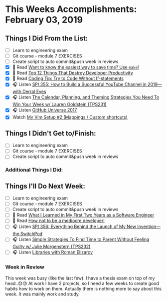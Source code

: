 # This Weeks Accomplishments: February 03, 2019

## Things I Did From the List:

- [ ] Learn to engineering exam
- [ ] Git course - module 7 EXERCISES
- [ ] Create script to auto commit&push week in reviews
- [x] 📗 Read [Want to know the easiest way to save time? Use `make`!](https://medium.freecodecamp.org/want-to-know-the-easiest-way-to-save-time-use-make-eec453adf7fe)
- [x] 📗 Read [Top 12 Things That Destroy Developer Productivity](https://hackernoon.com/top-12-things-that-destroy-developer-productivity-2ddf0abc190)
- [x] 📗 Read [Coding Tip: Try to Code Without If-statements](https://edgecoders.com/coding-tip-try-to-code-without-if-statements-d06799eed231)
- [x] 🎧 Listen [SPI 355: How to Build a Successful YouTube Channel in 2019—with Derral Eves](https://www.smartpassiveincome.com/podcasts/how-to-build-a-successful-youtube-channel-in-2019-with-derral-eves/)
- [x] 🎧 Listen [The Calendar, Planning, and Theming Strategies You Need To Win Your Week w/ Lauren Goldstein (TPS231)](http://www.asianefficiency.com/podcast/231-lauren-goldstein/)
- [x] 🎧 Listen [GitHub Universe 2017](https://www.allthingsgit.com/episodes/github_universe_2017.html)
- [x] Watch [My Vim Setup #2 (Mappings / Custom shortcuts)](https://www.youtube.com/watch?v=SEa9YOXk6MQ)

## Things I Didn't Get to/Finish:

- [ ] Learn to engineering exam
- [ ] Git course - module 7 EXERCISES
- [ ] Create script to auto commit&push week in reviews

### Additional Things I Did:


## Things I'll Do Next Week:

- [ ] Learn to engineering exam
- [ ] Git course - module 7 EXERCISES
- [ ] Create script to auto commit&push week in reviews
- [ ] 📗 Read [What I Learned in My First Two Years as a Software Engineer](https://blog.usejournal.com/what-i-learned-in-my-first-two-years-as-a-software-engineer-4e374fdcf0fd)
- [ ] 📗 Read [How not to be a mediocre developer!](https://hackernoon.com/how-not-to-be-a-mediocre-developer-c59a49f97fc5)
- [ ] 🎧 Listen [SPI 356: Everything Behind the Launch of My New Invention—the SwitchPod](https://www.smartpassiveincome.com/podcasts/everything-behind-the-launch-of-my-new-invention-the-switchpod/)
- [ ] 🎧 Listen [Simple Strategies To Find Time to Parent Without Feeling Guilty w/ Julie Morgenstern (TPS232)](http://www.asianefficiency.com/podcast/232-julie-morgenstern/)
- [ ] 🎧 Listen [Libraries with Roman Elizarov](http://talkingkotlin.com/libraries-with-roman-elizarov/)

### Week in Review
This week was busy (like the last few). I have a thesis exam on top of my head..😓😓 At work I have 2 projects, so I need a few weeks to create good habits how to work on them. Actually there is nothing more to say about this week. It was mainly work and study.
